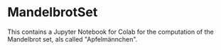 # MandelbrotSet
This contains a Jupyter Notebook for Colab for the computation of the Mandelbrot set, als called "Apfelmännchen".
